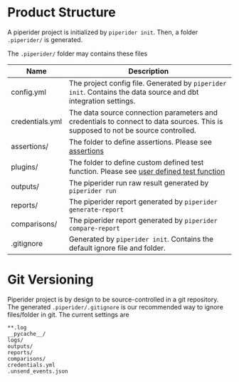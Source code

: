 # Product Structure

A piperider project is initialized by `piperider init`. Then, a folder `.piperider/` is generated.

The `.piperider/` folder may contains these files

Name        | Description
------------|---------------
config.yml | The project config file. Generated by `piperider init`. Contains the data source and dbt integration settings.
credentials.yml | The data source connection parameters and credentials to connect to data sources. This is supposed to not be source controlled.  
assertions/ | The folder to define assertions. Please see [assertions](./assertions)
plugins/ | The folder to define custom defined test function. Please see [user defined test function](./user-defined-test-function)
outputs/ | The piperider run raw result generated by `piperider run`
reports/ | The piperider report generated by `piperider generate-report`
comparisons/ | The piperider report generated by `piperider compare-report`
.gitignore  | Generated by `piperider init`. Contains the default ignore file and folder.

# Git Versioning

Piperider project is by design to be source-controlled in a git repository. The generated `.piperider/.gitignore` is our recommended way to ignore files/folder in git. The current settings are

```
**.log
__pycache__/
logs/
outputs/
reports/
comparisons/
credentials.yml
.unsend_events.json
```

